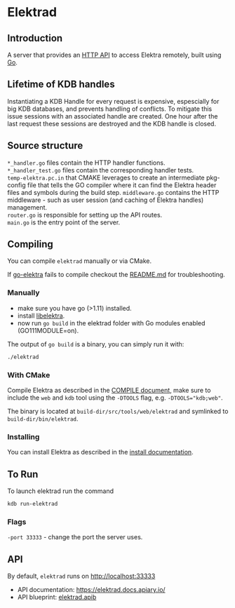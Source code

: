 # Elektrad

## Introduction

A server that provides an [HTTP API](http://docs.elektrad.apiary.io) to access
Elektra remotely, built using [Go](https://golang.org).

## Lifetime of KDB handles

Instantiating a KDB Handle for every request is expensive, espescially for big KDB databases, and prevents handling of conflicts. To mitigate this issue sessions with an associated handle are created. One hour after the last request these sessions are destroyed and the KDB handle is closed.

## Source structure

`*_handler.go` files contain the HTTP handler functions.  
`*_handler_test.go` files contain the corresponding handler tests.  
`temp-elektra.pc.in` that CMAKE leverages to create an intermediate pkg-config file that tells the GO compiler where it can find the Elektra header files and symbols during the build step.
`middleware.go` contains the HTTP middleware - such as user session (and caching of Elektra handles) management.  
`router.go` is responsible for setting up the API routes.  
`main.go` is the entry point of the server.

## Compiling

You can compile `elektrad` manually or via CMake.

If [go-elektra](https://github.com/ElektraInitiative/go-elektra) fails to compile checkout the [README.md](https://github.com/ElektraInitiative/go-elektra/blob/master/README.md) for troubleshooting.

### Manually

- make sure you have go (>1.11) installed.
- install [libelektra](https://libelektra.org/).
- now run `go build` in the elektrad folder with Go modules enabled (GO111MODULE=on).

The output of `go build` is a binary, you can simply run it with:

```sh
./elektrad
```

### With CMake

Compile Elektra as described in the [COMPILE document](/doc/COMPILE.md), make sure to include the `web` and `kdb` tool using the `-DTOOLS` flag, e.g. `-DTOOLS="kdb;web"`.

The binary is located at `build-dir/src/tools/web/elektrad` and symlinked to `build-dir/bin/elektrad`.

### Installing

You can install Elektra as described in the [install documentation](/doc/INSTALL.md).

## To Run

To launch elektrad run the command

```sh
kdb run-elektrad
```

### Flags

`-port 33333` - change the port the server uses.

## API

By default, `elektrad` runs on [http://localhost:33333](http://localhost:33333)

- API documentation: https://elektrad.docs.apiary.io/
- API blueprint: [elektrad.apib](https://master.libelektra.org/doc/api_blueprints/elektrad.apib)

